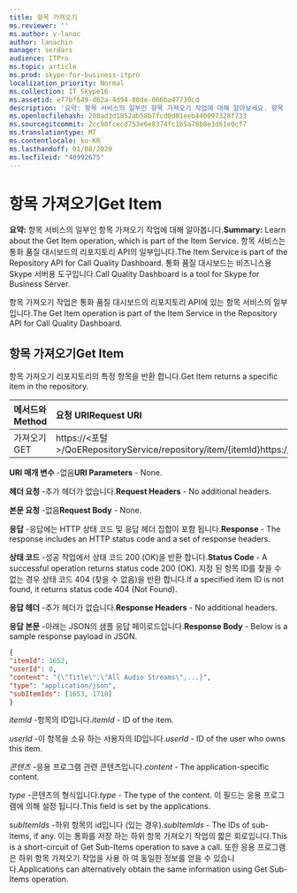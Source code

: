 ```yaml
---
title: 항목 가져오기
ms.reviewer: ''
ms.author: v-lanac
author: lanachin
manager: serdars
audience: ITPro
ms.topic: article
ms.prod: skype-for-business-itpro
localization_priority: Normal
ms.collection: IT_Skype16
ms.assetid: e77bf649-d62a-4d94-80de-066ba47730cd
description: '요약: 항목 서비스의 일부인 항목 가져오기 작업에 대해 알아보세요. 항목 서비스는 통화 품질 대시보드의 리포지토리 API의 일부입니다. 통화 품질 대시보드는 비즈니스용 Skype 서버용 도구입니다.'
ms.openlocfilehash: 208ad3d1852ab58b7fcd0d01eeb440097328f733
ms.sourcegitcommit: 2cc98fcecd753e6e8374fc1b5a78b8e3d61e0cf7
ms.translationtype: MT
ms.contentlocale: ko-KR
ms.lasthandoff: 01/08/2020
ms.locfileid: "40992675"
---
```

# <a name="get-item"></a><span data-ttu-id="f7342-105">항목 가져오기</span><span class="sxs-lookup"><span data-stu-id="f7342-105">Get Item</span></span>
 
<span data-ttu-id="f7342-106">**요약:** 항목 서비스의 일부인 항목 가져오기 작업에 대해 알아봅니다.</span><span class="sxs-lookup"><span data-stu-id="f7342-106">**Summary:** Learn about the Get Item operation, which is part of the Item Service.</span></span> <span data-ttu-id="f7342-107">항목 서비스는 통화 품질 대시보드의 리포지토리 API의 일부입니다.</span><span class="sxs-lookup"><span data-stu-id="f7342-107">The Item Service is part of the Repository API for Call Quality Dashboard.</span></span> <span data-ttu-id="f7342-108">통화 품질 대시보드는 비즈니스용 Skype 서버용 도구입니다.</span><span class="sxs-lookup"><span data-stu-id="f7342-108">Call Quality Dashboard is a tool for Skype for Business Server.</span></span>
  
<span data-ttu-id="f7342-109">항목 가져오기 작업은 통화 품질 대시보드의 리포지토리 API에 있는 항목 서비스의 일부입니다.</span><span class="sxs-lookup"><span data-stu-id="f7342-109">The Get Item operation is part of the Item Service in the Repository API for Call Quality Dashboard.</span></span>
  
## <a name="get-item"></a><span data-ttu-id="f7342-110">항목 가져오기</span><span class="sxs-lookup"><span data-stu-id="f7342-110">Get Item</span></span>

<span data-ttu-id="f7342-111">항목 가져오기 리포지토리의 특정 항목을 반환 합니다.</span><span class="sxs-lookup"><span data-stu-id="f7342-111">Get Item returns a specific item in the repository.</span></span>
  
|<span data-ttu-id="f7342-112">**메서드와**</span><span class="sxs-lookup"><span data-stu-id="f7342-112">**Method**</span></span>|<span data-ttu-id="f7342-113">**요청 URI**</span><span class="sxs-lookup"><span data-stu-id="f7342-113">**Request URI**</span></span>|<span data-ttu-id="f7342-114">**HTTP 버전**</span><span class="sxs-lookup"><span data-stu-id="f7342-114">**HTTP Version**</span></span>|
|:-----|:-----|:-----|
|<span data-ttu-id="f7342-115">가져오기</span><span class="sxs-lookup"><span data-stu-id="f7342-115">GET</span></span>  <br/> |<span data-ttu-id="f7342-116">https://\<포털\>/QoERepositoryService/repository/item/{itemId}</span><span class="sxs-lookup"><span data-stu-id="f7342-116">https://\<portal\>/QoERepositoryService/repository/item/{itemId}</span></span>  <br/> |<span data-ttu-id="f7342-117">HTTP/1.1</span><span class="sxs-lookup"><span data-stu-id="f7342-117">HTTP/1.1</span></span>  <br/> |
   
 <span data-ttu-id="f7342-118">**URI 매개 변수** -없음</span><span class="sxs-lookup"><span data-stu-id="f7342-118">**URI Parameters** - None.</span></span>
  
 <span data-ttu-id="f7342-119">**헤더 요청** -추가 헤더가 없습니다.</span><span class="sxs-lookup"><span data-stu-id="f7342-119">**Request Headers** - No additional headers.</span></span>
  
 <span data-ttu-id="f7342-120">**본문 요청** -없음</span><span class="sxs-lookup"><span data-stu-id="f7342-120">**Request Body** - None.</span></span>
  
 <span data-ttu-id="f7342-121">**응답** -응답에는 HTTP 상태 코드 및 응답 헤더 집합이 포함 됩니다.</span><span class="sxs-lookup"><span data-stu-id="f7342-121">**Response** - The response includes an HTTP status code and a set of response headers.</span></span>
  
 <span data-ttu-id="f7342-122">**상태 코드** -성공 작업에서 상태 코드 200 (OK)을 반환 합니다.</span><span class="sxs-lookup"><span data-stu-id="f7342-122">**Status Code** - A successful operation returns status code 200 (OK).</span></span> <span data-ttu-id="f7342-123">지정 된 항목 ID를 찾을 수 없는 경우 상태 코드 404 (찾을 수 없음)을 반환 합니다.</span><span class="sxs-lookup"><span data-stu-id="f7342-123">If a specified item ID is not found, it returns status code 404 (Not Found).</span></span>
  
 <span data-ttu-id="f7342-124">**응답 헤더** -추가 헤더가 없습니다.</span><span class="sxs-lookup"><span data-stu-id="f7342-124">**Response Headers** - No additional headers.</span></span>
  
 <span data-ttu-id="f7342-125">**응답 본문** -아래는 JSON의 샘플 응답 페이로드입니다.</span><span class="sxs-lookup"><span data-stu-id="f7342-125">**Response Body** - Below is a sample response payload in JSON.</span></span>
  
```json
{
"itemId": 1652,
"userId": 0,
"content": "{\"Title\":\"All Audio Streams\",...}",
"type": "application/json",
"subItemIds": [1653, 1710]
}
```

 <span data-ttu-id="f7342-126">*itemId* -항목의 ID입니다.</span><span class="sxs-lookup"><span data-stu-id="f7342-126">*itemId*  - ID of the item.</span></span>
  
 <span data-ttu-id="f7342-127">*userId* -이 항목을 소유 하는 사용자의 ID입니다.</span><span class="sxs-lookup"><span data-stu-id="f7342-127">*userId*  - ID of the user who owns this item.</span></span>
  
 <span data-ttu-id="f7342-128">*콘텐츠* -응용 프로그램 관련 콘텐츠입니다.</span><span class="sxs-lookup"><span data-stu-id="f7342-128">*content*  - The application-specific content.</span></span>
  
 <span data-ttu-id="f7342-129">*type* -콘텐츠의 형식입니다.</span><span class="sxs-lookup"><span data-stu-id="f7342-129">*type*  - The type of the content.</span></span> <span data-ttu-id="f7342-130">이 필드는 응용 프로그램에 의해 설정 됩니다.</span><span class="sxs-lookup"><span data-stu-id="f7342-130">This field is set by the applications.</span></span>
  
 <span data-ttu-id="f7342-131">*subItemIds* -하위 항목의 id입니다 (있는 경우).</span><span class="sxs-lookup"><span data-stu-id="f7342-131">*subItemIds*  - The IDs of sub-Items, if any.</span></span> <span data-ttu-id="f7342-132">이는 통화를 저장 하는 하위 항목 가져오기 작업의 짧은 회로입니다.</span><span class="sxs-lookup"><span data-stu-id="f7342-132">This is a short-circuit of Get Sub-Items operation to save a call.</span></span> <span data-ttu-id="f7342-133">또한 응용 프로그램은 하위 항목 가져오기 작업을 사용 하 여 동일한 정보를 얻을 수 있습니다.</span><span class="sxs-lookup"><span data-stu-id="f7342-133">Applications can alternatively obtain the same information using Get Sub-Items operation.</span></span>
  

